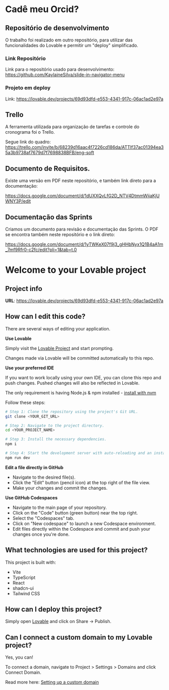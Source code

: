 # Cadê meu Orcid?

## Repositório de desenvolvimento

O trabalho foi realizado em outro repositório, para utilizar das funcionalidades do Lovable e permitir um "deploy" simplificado.
### Link Repositório
Link para o repositório usado para desenvolvimento: https://github.com/KaylaineSilva/slide-in-navigator-menu
### Projeto em deploy

Link: https://lovable.dev/projects/69d93dfd-e553-4341-917c-06ac1ad2e97a


## Trello

A ferramenta utilizada para organização de tarefas e controle do cronograma foi o Trello. 

Segue link do quadro: https://trello.com/invite/b/68239d16aac4f7226cd186da/ATTIf37ac01394ea35a3b9738af7679d7f7698838BFB/eng-soft

## Documento de Requisitos.

Existe uma versão em PDF neste repositório, e também link direto para a documentação:

https://docs.google.com/document/d/1dUXXQvLfG2D_NTV4DtmmWijaKjUWNY3P/edit

## Documentação das Sprints 

Criamos um documento para revisão e documentação das Sprints. O PDF se encontra também neste repositório e o link direto:

https://docs.google.com/document/d/1yTWKeX07f9j3_gHHbNyx1Q1B4aA1m_7mf9Rfr0-c2fc/edit?pli=1&tab=t.0







# Welcome to your Lovable project

## Project info

**URL**: https://lovable.dev/projects/69d93dfd-e553-4341-917c-06ac1ad2e97a

## How can I edit this code?

There are several ways of editing your application.

**Use Lovable**

Simply visit the [Lovable Project](https://lovable.dev/projects/69d93dfd-e553-4341-917c-06ac1ad2e97a) and start prompting.

Changes made via Lovable will be committed automatically to this repo.

**Use your preferred IDE**

If you want to work locally using your own IDE, you can clone this repo and push changes. Pushed changes will also be reflected in Lovable.

The only requirement is having Node.js & npm installed - [install with nvm](https://github.com/nvm-sh/nvm#installing-and-updating)

Follow these steps:

```sh
# Step 1: Clone the repository using the project's Git URL.
git clone <YOUR_GIT_URL>

# Step 2: Navigate to the project directory.
cd <YOUR_PROJECT_NAME>

# Step 3: Install the necessary dependencies.
npm i

# Step 4: Start the development server with auto-reloading and an instant preview.
npm run dev
```

**Edit a file directly in GitHub**

- Navigate to the desired file(s).
- Click the "Edit" button (pencil icon) at the top right of the file view.
- Make your changes and commit the changes.

**Use GitHub Codespaces**

- Navigate to the main page of your repository.
- Click on the "Code" button (green button) near the top right.
- Select the "Codespaces" tab.
- Click on "New codespace" to launch a new Codespace environment.
- Edit files directly within the Codespace and commit and push your changes once you're done.

## What technologies are used for this project?

This project is built with:

- Vite
- TypeScript
- React
- shadcn-ui
- Tailwind CSS

## How can I deploy this project?

Simply open [Lovable](https://lovable.dev/projects/69d93dfd-e553-4341-917c-06ac1ad2e97a) and click on Share -> Publish.

## Can I connect a custom domain to my Lovable project?

Yes, you can!

To connect a domain, navigate to Project > Settings > Domains and click Connect Domain.

Read more here: [Setting up a custom domain](https://docs.lovable.dev/tips-tricks/custom-domain#step-by-step-guide)
